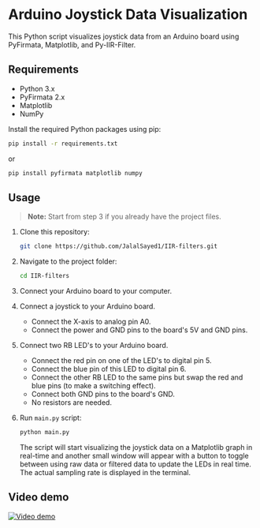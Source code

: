 # Arduino Joystick Data Visualization

This Python script visualizes joystick data from an Arduino board using PyFirmata, Matplotlib, and Py-IIR-Filter.

## Requirements

- Python 3.x
- PyFirmata 2.x
- Matplotlib
- NumPy

Install the required Python packages using pip:

   ```bash
   pip install -r requirements.txt
   ```

   or

   ```bash
   pip install pyfirmata matplotlib numpy
   ```

## Usage

> **Note:** Start from step 3 if you already have the project files.

1. Clone this repository:

    ```bash
    git clone https://github.com/JalalSayed1/IIR-filters.git
    ```

2. Navigate to the project folder:

    ```bash
    cd IIR-filters
    ```

3. Connect your Arduino board to your computer.
4. Connect a joystick to your Arduino board.
   - Connect the X-axis to analog pin A0.
   - Connect the power and GND pins to the board's 5V and GND pins.
5. Connect two RB LED's to your Arduino board.
   - Connect the red pin on one of the LED's to digital pin 5.
   - Connect the blue pin of this LED to digital pin 6.
   - Connect the other RB LED to the same pins but swap the red and blue pins (to make a switching effect).
   - Connect both GND pins to the board's GND.
   - No resistors are needed.
6. Run `main.py` script:

    ```bash
    python main.py
    ```

    The script will start visualizing the joystick data on a Matplotlib graph in real-time and another small window will appear with a button to toggle between using raw data or filtered data to update the LEDs in real time. The actual sampling rate is displayed in the terminal.

## Video demo

[![Video demo](https://img.youtube.com/vi/jVWNfqF8uNY/0.jpg)](https://www.youtube.com/watch?v=jVWNfqF8uNY)
